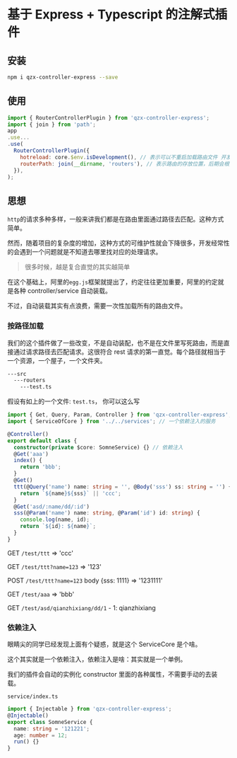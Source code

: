 # 基于 Express + Typescript 的注解式插件

## 安装

```bash
npm i qzx-controller-express --save
```

## 使用

```javascript
import { RouterControllerPlugin } from 'qzx-controller-express';
import { join } from 'path';
app
.use...
.use(
  RouterControllerPlugin({
    hotreload: core.$env.isDevelopment(), // 表示可以不重启加载路由文件 开发环境下使用
    routerPath: join(__dirname, 'routers'), // 表示路由的存放位置，后期会根据这个位置和请求去自动定位处理文件
  }),
);
```

## 思想

`http`的请求多种多样，一般来讲我们都是在路由里面通过路径去匹配。这种方式简单。

然而，随着项目的复杂度的增加，这种方式的可维护性就会下降很多，开发经常性的会遇到一个问题就是不知道去哪里找对应的处理请求。

> 很多时候，越是复合直觉的其实越简单

在这个基础上，阿里的`egg.js`框架就提出了，约定往往更加重要，阿里的约定就是各种 controller/service 自动装载。

不过，自动装载其实有点浪费，需要一次性加载所有的路由文件。

### 按路径加载

我们的这个插件做了一些改变，不是自动装配，也不是在文件里写死路由，而是直接通过请求路径去匹配请求。这很符合 rest 请求的第一直觉。每个路径就相当于一个资源，一个屋子，一个文件夹。

```bash
---src
  ---routers
    ---test.ts
```

假设有如上的一个文件: `test.ts`， 你可以这么写

```typescript
import { Get, Query, Param, Controller } from 'qzx-controller-express';
import { ServiceOfCore } from '../../services'; // 一个依赖注入的服务

@Controller()
export default class {
  constructor(private $core: SomneService) {} // 依赖注入
  @Get('aaa')
  index() {
    return 'bbb';
  }
  @Get()
  ttt(@Query('name') name: string = '', @Body('sss') ss: string = '') {
    return `${name}${sss}` || 'ccc';
  }
  @Get('asd/:name/dd/:id')
  sss(@Param('name') name: string, @Param('id') id: string) {
    console.log(name, id);
    return `${id}: ${name}`;
  }
}
```

GET `/test/ttt` => 'ccc'

GET `/test/ttt?name=123` => '123'

POST `/test/ttt?name=123` body {sss: 1111} => '1231111'

GET `/test/aaa` => 'bbb'

GET `/test/asd/qianzhixiang/dd/1` - 1: qianzhixiang

### 依赖注入

眼睛尖的同学已经发现上面有个疑惑，就是这个 ServiceCore 是个啥。

这个其实就是一个依赖注入，依赖注入是啥：其实就是一个单例。

我们的插件会自动的实例化 constructor 里面的各种属性，不需要手动的去装载。

`service/index.ts`

```typescript
import { Injectable } from 'qzx-controller-express';
@Injectable()
export class SomneService {
  name: string = '121221';
  age: number = 12;
  run() {}
}
```
